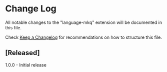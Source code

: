 # Change Log

All notable changes to the "language-mkq" extension will be documented in this file.

Check [Keep a Changelog](http://keepachangelog.com/) for recommendations on how to structure this file.

## [Released]

1.0.0 - Initial release